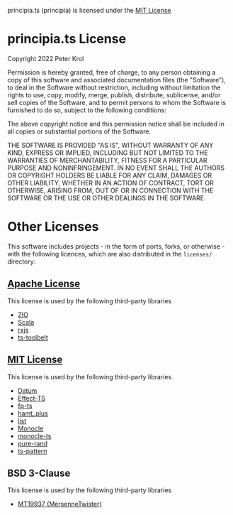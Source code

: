 principia.ts (principia) is licensed under the [MIT License](https://opensource.org/licenses/MIT)

# principia.ts License

Copyright 2022 Peter Krol

Permission is hereby granted, free of charge, to any person obtaining a copy of this software and associated documentation files (the "Software"), to deal in the Software without restriction, including without limitation the rights to use, copy, modify, merge, publish, distribute, sublicense, and/or sell copies of the Software, and to permit persons to whom the Software is furnished to do so, subject to the following conditions:

The above copyright notice and this permission notice shall be included in all copies or substantial portions of the Software.

THE SOFTWARE IS PROVIDED "AS IS", WITHOUT WARRANTY OF ANY KIND, EXPRESS OR IMPLIED, INCLUDING BUT NOT LIMITED TO THE WARRANTIES OF MERCHANTABILITY, FITNESS FOR A PARTICULAR PURPOSE AND NONINFRINGEMENT. IN NO EVENT SHALL THE AUTHORS OR COPYRIGHT HOLDERS BE LIABLE FOR ANY CLAIM, DAMAGES OR OTHER LIABILITY, WHETHER IN AN ACTION OF CONTRACT, TORT OR OTHERWISE, ARISING FROM, OUT OF OR IN CONNECTION WITH THE SOFTWARE OR THE USE OR OTHER DEALINGS IN THE SOFTWARE.

# Other Licenses

This software includes projects - in the form of ports, forks, or otherwise - with the following licences, which are also distributed in the `licenses/` directory:

## [Apache License](http://www.apache.org/licenses/LICENSE-2.0)

This license is used by the following third-party libraries

- [ZIO](https://github.com/zio)
- [Scala](https://github.com/scala/scala)
- [rxjs](https://github.com/ReactiveX/rxjs)
- [ts-toolbelt](https://github.com/millsp/ts-toolbelt)

## [MIT License](https://opensource.org/licenses/MIT)

This license is used by the following third-party libraries

- [Datum](https://github.com/nullpub/datum)
- [Effect-TS](https://github.com/Effect-TS/)
- [fp-ts](https://github.com/gcanti/fp-ts)
- [hamt_plus](https://github.com/mattbierner/hamt_plus)
- [list](https://github.com/funkia/list)
- [Monocle](https://github.com/optics-dev/Monocle)
- [monocle-ts](https://github.com/gcanti/monocle-ts)
- [pure-rand](https://github.com/dubzzz/pure-rand)
- [ts-pattern](https://github.com/gvergnaud/ts-pattern)

## BSD 3-Clause

This license is used by the following third-party libraries

- [MT19937 (MersenneTwister)](http://www.math.sci.hiroshima-u.ac.jp/m-mat/MT/emt.html)